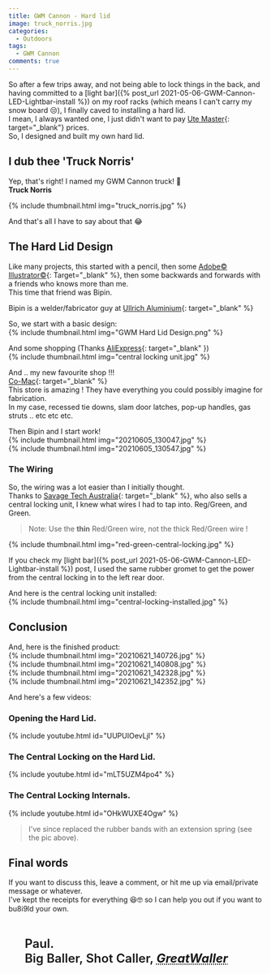 ```yaml
---
title: GWM Cannon - Hard lid
image: truck_norris.jpg
categories:
  - Outdoors
tags:
  - GWM Cannon
comments: true
---
```

So after a few trips away, and not being able to lock things in the back, and having committed to a [light bar]({% post_url 2021-05-06-GWM-Cannon-LED-Lightbar-install %}) on my roof racks (which means I can't carry my snow board 😒), I finally caved to installing a hard lid.  
I mean, I always wanted one, I just didn't want to pay [Ute Master](https://utemaster.co.nz){: target="_blank"} prices.  
So, I designed and built my own hard lid.  

## I dub thee 'Truck Norris' 
Yep, that's right! I named my GWM Cannon truck! 🤣  
<strong>Truck Norris</strong>  

{% include thumbnail.html img="truck_norris.jpg" %}  

And that's all I have to say about that 😂  

## The Hard Lid Design 
Like many projects, this started with a pencil, then some [Adobe&copy; Illustrator&copy;](https://www.adobe.com/nz/products/illustrator.html){: Target="_blank" %}, then some backwards and forwards with a friends who knows more than me.  
This time that friend was Bipin.  

Bipin is a welder/fabricator guy at [Ullrich Aluminium](https://www.ullrich-aluminium.co.nz){: target="_blank" %}  

So, we start with a basic design:  
{% include thumbnail.html img="GWM Hard Lid Design.png" %}  

And some shopping (Thanks [AliExpress](https://www.aliexpress.com){: target="_blank" })  
{% include thumbnail.html img="central locking unit.jpg" %}  

And .. my new favourite shop !!!  
[Co-Mac](https://www.comac.co.nz){: target="_blank" %}  
This store is amazing ! They have everything you could possibly imagine for fabrication.  
In my case, recessed tie downs, slam door latches, pop-up handles, gas struts .. etc etc etc.

Then Bipin and I start work!  
{% include thumbnail.html img="20210605_130047.jpg" %}  
{% include thumbnail.html img="20210605_130547.jpg" %}  

### The Wiring
So, the wiring was a lot easier than I initially thought.  
Thanks to [Savage Tech Australia](https://savagetech.com.au){: target="_blank" %}, who also sells a central locking unit, I knew what wires I had to tap into. Reg/Green, and Green.  
> Note: Use the <strong>thin</strong> Red/Green wire, not the thick Red/Green wire !

{% include thumbnail.html img="red-green-central-locking.jpg" %}  

If you check my [light bar]({% post_url 2021-05-06-GWM-Cannon-LED-Lightbar-install %}) post, I used the same rubber gromet to get the power from the central locking in to the left rear door.  

And here is the central locking unit installed:  
{% include thumbnail.html img="central-locking-installed.jpg" %}  

## Conclusion
And, here is the finished product:  
{% include thumbnail.html img="20210621_140726.jpg" %}  
{% include thumbnail.html img="20210621_140808.jpg" %}  
{% include thumbnail.html img="20210621_142328.jpg" %}  
{% include thumbnail.html img="20210621_142352.jpg" %}  

And here's a few videos:

### Opening the Hard Lid.
{% include youtube.html id="UUPUIOevLjI" %}  

### The Central Locking on the Hard Lid.
{% include youtube.html id="mLT5UZM4po4" %}  

### The Central Locking Internals.
{% include youtube.html id="OHkWUXE4Ogw" %}  
> I've since replaced the rubber bands with an extension spring (see the pic above).

## Final words
If you want to discuss this, leave a comment, or hit me up via email/private message or whatever.  
I've kept the receipts for everything 😆🤓 so I can help you out if you want to bu8i9ld your own.  

<footer class="blockquote-footer" style="font-size: 1.5rem; font-weight: 600; padding: 2rem;">Paul.<br />Big Baller, Shot Caller, <strong><em><abbr title="A person who modifies their GreatWall / GWM">GreatWaller</abbr></em></strong>
